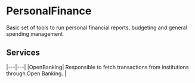 # PersonalFinance
Basic set of tools to run personal financial reports, budgeting and general spending management


## Services

|---|---|
|OpenBanking| Responsible to fetch transactions from institutions through Open Banking. |
